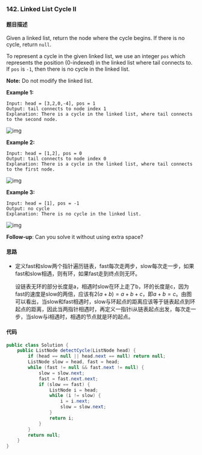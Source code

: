 ### 142. Linked List Cycle II 



#### 题目描述

Given a linked list, return the node where the cycle begins. If there is no cycle, return `null`.

To represent a cycle in the given linked list, we use an integer `pos` which represents the position (0-indexed) in the linked list where tail connects to. If `pos` is `-1`, then there is no cycle in the linked list.

**Note:** Do not modify the linked list.

 

**Example 1:**

```
Input: head = [3,2,0,-4], pos = 1
Output: tail connects to node index 1
Explanation: There is a cycle in the linked list, where tail connects to the second node.
```

![img](https://assets.leetcode.com/uploads/2018/12/07/circularlinkedlist.png)

**Example 2:**

```
Input: head = [1,2], pos = 0
Output: tail connects to node index 0
Explanation: There is a cycle in the linked list, where tail connects to the first node.
```

![img](https://assets.leetcode.com/uploads/2018/12/07/circularlinkedlist_test2.png)

**Example 3:**

```
Input: head = [1], pos = -1
Output: no cycle
Explanation: There is no cycle in the linked list.
```

![img](https://assets.leetcode.com/uploads/2018/12/07/circularlinkedlist_test3.png)

 

**Follow-up**:
Can you solve it without using extra space?

#### 思路

- 定义fast和slow两个指针遍历链表，fast每次走两步，slow每次走一步，如果fast和slow相遇，则有环，如果fast走到终点则无环。

  设链表无环的部分长度是a，相遇时slow在环上走了b，环的长度是c，因为fast的速度是slow的两倍，应该有$2(a+b) = a+b+c$，即$a+b=c$。由图可以看出，当slow和fast相遇时，slow与环起点的距离应该等于链表起点到环起点的距离，因此当两指针相遇时，再定义一指针i从链表起点出发，每次走一步，当slow与i相遇时，相遇的节点就是环的起点。
  

#### 代码

```Java
public class Solution {
    public ListNode detectCycle(ListNode head) {
        if (head == null || head.next == null) return null;
        ListNode slow = head, fast = head;
        while (fast != null && fast.next != null) {
            slow = slow.next;
            fast = fast.next.next;
            if (slow == fast) {
                ListNode i = head;
                while (i != slow) {
                    i = i.next;
                    slow = slow.next;
                }
                return i;
            }
        }
        return null;
    }
}
```



